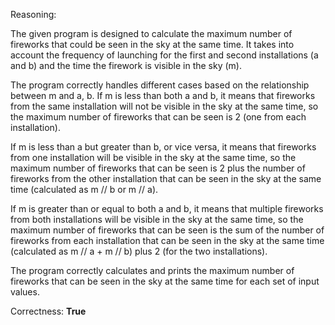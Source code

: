 Reasoning:

The given program is designed to calculate the maximum number of fireworks that could be seen in the sky at the same time. It takes into account the frequency of launching for the first and second installations (a and b) and the time the firework is visible in the sky (m).

The program correctly handles different cases based on the relationship between m and a, b. If m is less than both a and b, it means that fireworks from the same installation will not be visible in the sky at the same time, so the maximum number of fireworks that can be seen is 2 (one from each installation).

If m is less than a but greater than b, or vice versa, it means that fireworks from one installation will be visible in the sky at the same time, so the maximum number of fireworks that can be seen is 2 plus the number of fireworks from the other installation that can be seen in the sky at the same time (calculated as m // b or m // a).

If m is greater than or equal to both a and b, it means that multiple fireworks from both installations will be visible in the sky at the same time, so the maximum number of fireworks that can be seen is the sum of the number of fireworks from each installation that can be seen in the sky at the same time (calculated as m // a + m // b) plus 2 (for the two installations).

The program correctly calculates and prints the maximum number of fireworks that can be seen in the sky at the same time for each set of input values.

Correctness: **True**